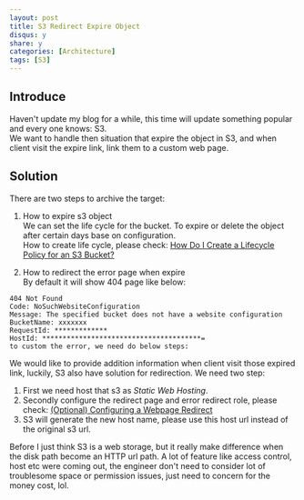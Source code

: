 ```yaml
---
layout: post
title: S3 Redirect Expire Object
disqus: y
share: y
categories: [Architecture]
tags: [S3]
---
```


Introduce
---------
Haven't update my blog for a while, this time will update something popular and every one knows: S3.  
We want to handle then situation that expire the object in S3, and when client visit the expire link, link them to a custom web page.

Solution
--------
There are two steps to archive the target:

1. How to expire s3 object  
We can set the life cycle for the bucket. To expire or delete the object after certain days base on configuration.   
How to create life cycle, please check: [How Do I Create a Lifecycle Policy for an S3 Bucket?](https://docs.aws.amazon.com/AmazonS3/latest/user-guide/create-lifecycle.html)

2. How to redirect the error page when expire  
By default it will show 404 page like below:  
```
404 Not Found
Code: NoSuchWebsiteConfiguration
Message: The specified bucket does not have a website configuration
BucketName: xxxxxxx
RequestId: *************
HostId: ***************************************=
to custom the error, we need do below steps:
```
We would like to provide addition information when client visit those expired link, luckily, S3 also have solution for redirection. We need two step:  
1) First we need host that s3 as *Static Web Hosting*.  
2) Secondly configure the redirect page and error redirect role, please check: [(Optional) Configuring a Webpage Redirect](https://docs.aws.amazon.com/AmazonS3/latest/dev/how-to-page-redirect.html)
3) S3 will generate the new host name, please use this host url instead of the original s3 url.

Before I just think S3 is a web storage, but it really make difference when the disk path become an HTTP url path. A lot of feature like access control, host etc were coming out, the engineer don't need to consider lot of troublesome space or permission issues, just need to concern for the money cost, lol.


